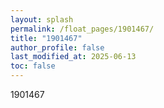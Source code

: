 ```yaml
---
layout: splash
permalink: /float_pages/1901467/
title: "1901467"
author_profile: false
last_modified_at: 2025-06-13
toc: false
---
```

 
1901467
